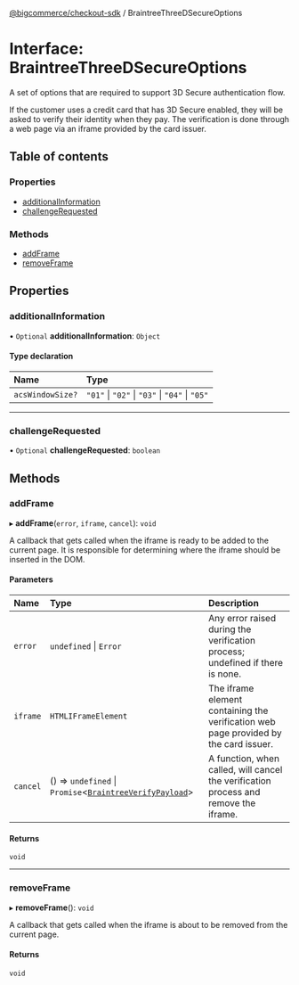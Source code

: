 [@bigcommerce/checkout-sdk](../README.md) / BraintreeThreeDSecureOptions

# Interface: BraintreeThreeDSecureOptions

A set of options that are required to support 3D Secure authentication flow.

If the customer uses a credit card that has 3D Secure enabled, they will be
asked to verify their identity when they pay. The verification is done
through a web page via an iframe provided by the card issuer.

## Table of contents

### Properties

- [additionalInformation](BraintreeThreeDSecureOptions.md#additionalinformation)
- [challengeRequested](BraintreeThreeDSecureOptions.md#challengerequested)

### Methods

- [addFrame](BraintreeThreeDSecureOptions.md#addframe)
- [removeFrame](BraintreeThreeDSecureOptions.md#removeframe)

## Properties

### additionalInformation

• `Optional` **additionalInformation**: `Object`

#### Type declaration

| Name | Type |
| :------ | :------ |
| `acsWindowSize?` | ``"01"`` \| ``"02"`` \| ``"03"`` \| ``"04"`` \| ``"05"`` |

___

### challengeRequested

• `Optional` **challengeRequested**: `boolean`

## Methods

### addFrame

▸ **addFrame**(`error`, `iframe`, `cancel`): `void`

A callback that gets called when the iframe is ready to be added to the
current page. It is responsible for determining where the iframe should
be inserted in the DOM.

#### Parameters

| Name | Type | Description |
| :------ | :------ | :------ |
| `error` | `undefined` \| `Error` | Any error raised during the verification process; undefined if there is none. |
| `iframe` | `HTMLIFrameElement` | The iframe element containing the verification web page provided by the card issuer. |
| `cancel` | () => `undefined` \| `Promise`<[`BraintreeVerifyPayload`](BraintreeVerifyPayload.md)\> | A function, when called, will cancel the verification process and remove the iframe. |

#### Returns

`void`

___

### removeFrame

▸ **removeFrame**(): `void`

A callback that gets called when the iframe is about to be removed from
the current page.

#### Returns

`void`
